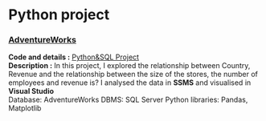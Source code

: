 # Python project

### <ins> AdventureWorks 
**Code and details :** [Python&SQL Project](https://github.com/chungyuenleung/Pythonproject/blob/main/Python_and_SQL_project(Adventurework).pdf) <br>
**Description :** In this project, I explored the relationship between Country, Revenue and the relationship between the size of the stores, the number of employees and revenue is? I analysed the data in **SSMS** and visualised in **Visual Studio**  <br>
Database: AdventureWorks
DBMS: SQL Server
Python libraries: Pandas, Matplotlib
